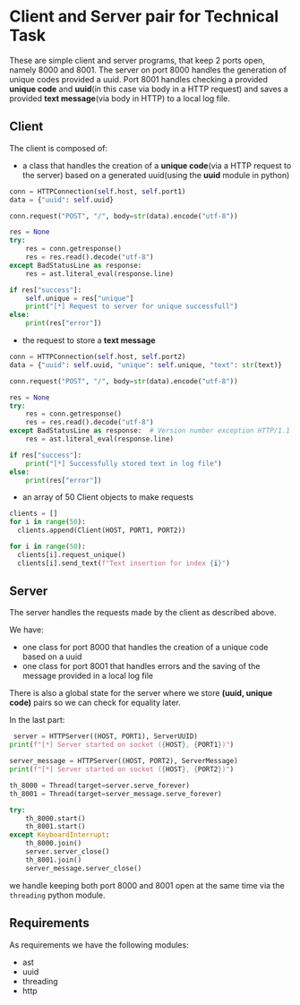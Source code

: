 # Client and Server pair for Technical Task

These are simple client and server programs, that keep 2 ports open, namely 8000 and 8001. The server on port 8000 handles the generation of unique codes provided a uuid. Port 8001 handles checking a provided **unique code** and **uuid**(in this case via body in a HTTP request) and saves a provided **text message**(via body in HTTP) to a local log file.

## Client

The client is composed of:

- a class that handles the creation of a **unique code**(via a HTTP request to the server) based on a generated uuid(using the **uuid** module in python)

```python
conn = HTTPConnection(self.host, self.port1)
data = {"uuid": self.uuid}

conn.request("POST", "/", body=str(data).encode("utf-8"))

res = None
try:
    res = conn.getresponse()
    res = res.read().decode("utf-8")
except BadStatusLine as response:
    res = ast.literal_eval(response.line)

if res["success"]:
    self.unique = res["unique"]
    print("[*] Request to server for unique successfull")
else:
    print(res["error"])

```

- the request to store a **text message**

```python
conn = HTTPConnection(self.host, self.port2)
data = {"uuid": self.uuid, "unique": self.unique, "text": str(text)}

conn.request("POST", "/", body=str(data).encode("utf-8"))

res = None
try:
    res = conn.getresponse()
    res = res.read().decode("utf-8")
except BadStatusLine as response:  # Version number exception HTTP/1.1
    res = ast.literal_eval(response.line)

if res["success"]:
    print("[*] Successfully stored text in log file")
else:
    print(res["error"])

```

- an array of 50 Client objects to make requests

```python
clients = []
for i in range(50):
  clients.append(Client(HOST, PORT1, PORT2))

for i in range(50):
  clients[i].request_unique()
  clients[i].send_text(f"Text insertion for index {i}")
```

## Server

The server handles the requests made by the client as described above.

We have:

- one class for port 8000 that handles the creation of a unique code based on a uuid
- one class for port 8001 that handles errors and the saving of the message provided in a local log file

There is also a global state for the server where we store **(uuid, unique code)** pairs so we can check for equality later.

In the last part:

```python
 server = HTTPServer((HOST, PORT1), ServerUUID)
print(f"[*] Server started on socket ({HOST}, {PORT1})")

server_message = HTTPServer((HOST, PORT2), ServerMessage)
print(f"[*] Server started on socket ({HOST}, {PORT2})")

th_8000 = Thread(target=server.serve_forever)
th_8001 = Thread(target=server_message.serve_forever)

try:
    th_8000.start()
    th_8001.start()
except KeyboardInterrupt:
    th_8000.join()
    server.server_close()
    th_8001.join()
    server_message.server_close()
```

we handle keeping both port 8000 and 8001 open at the same time via the `threading` python module.

## Requirements

As requirements we have the following modules:

- ast
- uuid
- threading
- http
